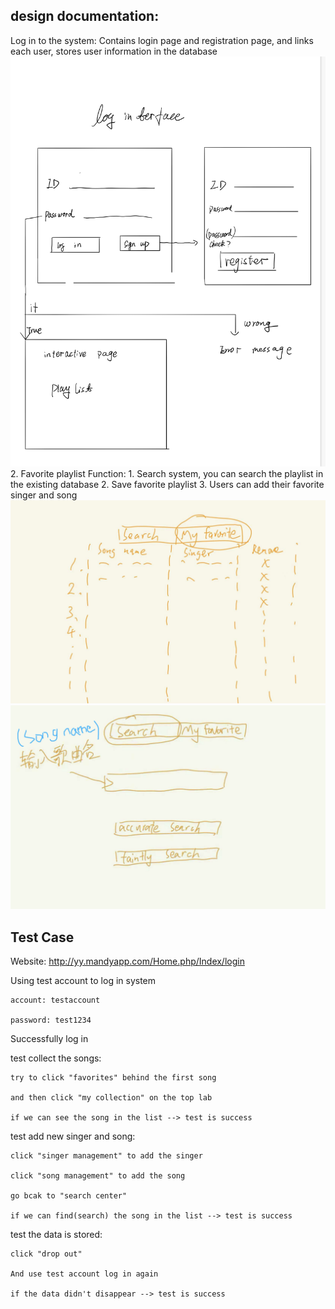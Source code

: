 ## design documentation:
Log in to the system:
Contains login page and registration page, and links each user, stores user information in the database
![Image text](https://github.com/jiayi-99/CIS422-project2/blob/main/img/WechatIMG1922%201.jpeg)
2. Favorite playlist
Function: 1. Search system, you can search the playlist in the existing database
          2. Save favorite playlist
          3. Users can add their favorite singer and song
![Image text](https://raw.githubusercontent.com/jiayi-99/CIS422-project2/main/img/WechatIMG552.jpeg)
![Image text](https://github.com/jiayi-99/CIS422-project2/blob/main/img/WechatIMG554.png)
## Test Case

Website: http://yy.mandyapp.com/Home.php/Index/login

Using test account to log in system
	
	account: testaccount
	
	password: test1234

Successfully log in

test collect the songs:
	
	try to click "favorites" behind the first song
	
	and then click "my collection" on the top lab
	
	if we can see the song in the list --> test is success 

test add new singer and song:
	
	click "singer management" to add the singer
	
	click "song management" to add the song
	
	go bcak to "search center"
	
	if we can find(search) the song in the list --> test is success

test the data is stored:
	
	click "drop out"
	
	And use test account log in again
	
	if the data didn't disappear --> test is success
